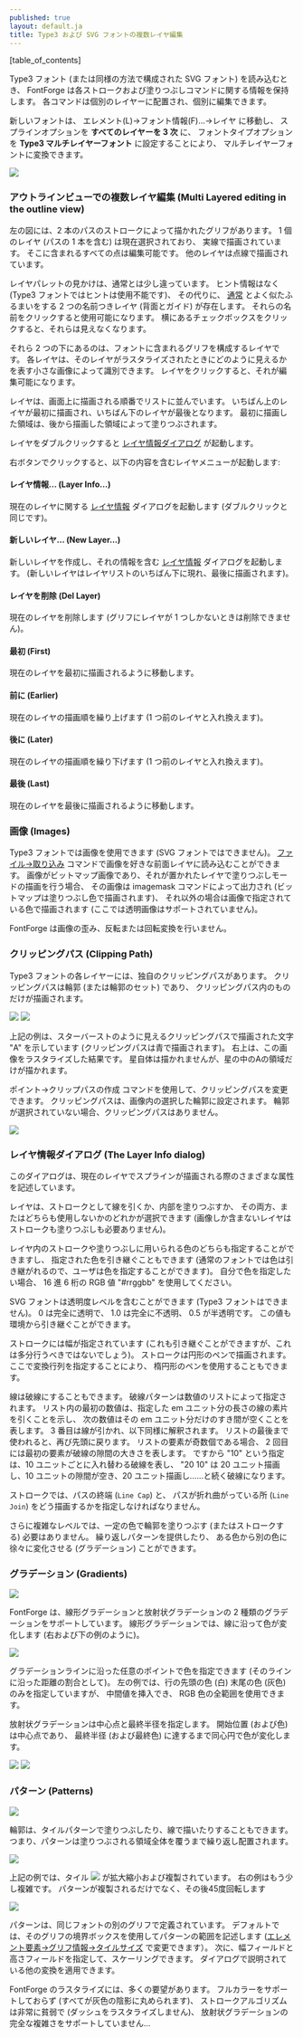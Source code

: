 ```yaml
---
published: true
layout: default.ja
title: Type3 および SVG フォントの複数レイヤ編集
---
```

<!--
published: true
layout: default
title: Multi Layered Editing of Type3 and SVG fonts
-->


[table_of_contents]

<!--
When loading a type3 font (or an svg font organized in a similar fashion)
FontForge will retain information on each stroke and fill command. Each
command is placed in a separate layer and may be edited in isolation.
-->
Type3 フォント (または同様の方法で構成された SVG フォント) を読み込むとき、
FontForge は各ストロークおよび塗りつぶしコマンドに関する情報を保持します。
各コマンドは個別のレイヤーに配置され、個別に編集できます。

<!--
A new font may be converted to a multi-layered font by navigating to
Element->Font Info->Layers, then setting the splines option to **All layers
cubic** and the font type option to **Type3 Multi Layered Font**.
-->
新しいフォントは、
<span class="command">エレメント(L)->フォント情報(F)...->レイヤ</span>
に移動し、
スプラインオプションを **すべてのレイヤーを 3 次** に、
フォントタイプオプションを **Type3 マルチレイヤーフォント** に設定することにより、
マルチレイヤーフォントに変換できます。

![](/assets/img/windows-charview-multilayer.png)


<!--
### Multi Layered editing in the outline view
-->
### アウトラインビューでの複数レイヤ編集 (Multi Layered editing in the outline view)

<!--
In the image at left we have a glyph drawn by stroking two paths. One
layer (containing one of the paths) is currently selected and is drawn
in full. All its points are editable. The other layer is shown as a
dashed line.
-->
左の図には、2 本のパスのストロークによって描かれたグリフがあります。
1 個のレイヤ (パスの 1 本を含む) は現在選択されており、
実線で描画されています。
そこに含まれるすべての点は編集可能です。
他のレイヤは点線で描画されています。

<!--
The Layer palette looks a little different here. There is no hinting
information (hints are irrelevant in type3 fonts), instead there are two
named layers (background and grid) which behave pretty much as they
[normally](../charview/) do. They may be made active by clicking on
their names. They may be made invisible by turning off the check box
associated with them.
-->
レイヤパレットの見かけは、通常とは少し違っています。
ヒント情報はなく (Type3 フォントではヒントは使用不能です)、
その代りに、
[通常](../charview/)
とよく似たふるまいをする
2 つの名前つきレイヤ (背面とガイド) が存在します。
それらの名前をクリックすると使用可能になります。
横にあるチェックボックスをクリックすると、それらは見えなくなります。

<!--
Under these two are the layers that make up the glyph in the font. Each
layer is identified by a small picture of what that layer looks like
when rasterized. Clicking on the layer makes it editable.
-->
それら 2 つの下にあるのは、フォントに含まれるグリフを構成するレイヤです。
各レイヤは、そのレイヤがラスタライズされたときにどのように見えるかを表す小さな画像によって識別できます。
レイヤをクリックすると、それが編集可能になります。

<!--
The layers are ordered in the list as they will be drawn on the screen.
The topmost layer is drawn first, the bottommost is drawn last. Regions
drawn earlier will be overwritten by Regions drawn later.
-->
レイヤは、画面上に描画される順番でリストに並んでいます。
いちばん上のレイヤが最初に描画され、いちばん下のレイヤが最後となります。
最初に描画した領域は、後から描画した領域によって塗りつぶされます。

<!--
Double clicking on a layer brings up the [Layer Info dialog](#Layer).
-->
レイヤをダブルクリックすると
[レイヤ情報ダイアログ](#レイヤ情報ダイアログ)
が起動します。

<!--
Clicking with the right button brings up the layer menu which contains:
-->
右ボタンでクリックすると、以下の内容を含むレイヤメニューが起動します:

<!--
#### Layer Info...
-->
#### レイヤ情報... (Layer Info...)

<!--
Brings up the [Layer Info](#Layer) dialog on the current
layer (same as double clicking)
-->
現在のレイヤに関する
[<span class="command">レイヤ情報</span>](#レイヤ情報ダイアログ)
ダイアログを起動します (ダブルクリックと同じです)。


<!--
#### New Layer...
-->
#### 新しいレイヤ... (New Layer...)

<!--
Creates a new layer and brings up the [Layer
Info](#Layer) dialog to describe it. (the new layer will
appear at the bottom of the layer list and will be drawn last)
-->
新しいレイヤを作成し、それの情報を含む
[<span class="command">レイヤ情報</span>](#レイヤ情報ダイアログ)
ダイアログを起動します。
(新しいレイヤはレイヤリストのいちばん下に現れ、最後に描画されます)。


<!--
#### Del Layer
-->
#### レイヤを削除 (Del Layer)

<!--
Deletes the current layer (you may not delete the last layer in a glyph)
-->
現在のレイヤを削除します
(グリフにレイヤが 1 つしかないときは削除できません)。


<!--
#### First
-->
#### 最初 (First)

<!--
Make the current layer the first one to be drawn.
-->
現在のレイヤを最初に描画されるように移動します。


<!--
#### Earlier
-->
#### 前に (Earlier)

<!--
Make the current layer be drawn earlier. (swaps it with the layer above
it)
-->
現在のレイヤの描画順を繰り上げます
(1 つ前のレイヤと入れ換えます)。


<!--
#### Later
-->
#### 後に (Later)

<!--
Makes the current layer be drawn later. (swaps it with the layer below
it)
-->
現在のレイヤの描画順を繰り下げます
(1 つ前のレイヤと入れ換えます)。


<!--
#### Last
-->
#### 最後 (Last)

<!--
Makes the current layer be drawn last.
-->
現在のレイヤを最後に描画されるように移動します。


<!--
### Images
-->
### 画像 (Images)

<!--
Images are allowed in Type3 fonts. You can use the
[File-\>Import](../filemenu/#Import) command to load an image into any
of the foreground layers. If the image is a bitmap image and the layer
will be filled, then it will be output with an imagemask command in
PostScript (the bitmap will be drawn with the fill color), otherwise
(and always in SVG) the image will be drawn with the colors specified in
the image (Transparent images are not supported here).
-->
Type3 フォントでは画像を使用できます (SVG フォントではできません)。
[<span class="command">ファイル->取り込み</span>](../filemenu/#Import)
コマンドで画像を好きな前面レイヤに読み込むことができます。
画像がビットマップ画像であり、それが置かれたレイヤで塗りつぶしモードの描画を行う場合、
その画像は imagemask コマンドによって出力され
(ビットマップは塗りつぶし色で描画されます)、
それ以外の場合は画像で指定されている色で描画されます
(ここでは透明画像はサポートされていません)。

<!--
FontForge will not skew, flip or rotate images.
-->
FontForge は画像の歪み、反転または回転変換を行いません。


<!--
### Clipping Path
-->
### クリッピングパス (Clipping Path)

<!--
Each layer in a Type 3 font may have its own clipping path. A clipping
path is a contour (or set of contours) and only things inside the
clipping path will be drawn.
-->
Type3 フォントの各レイヤーには、独自のクリッピングパスがあります。
クリッピングパスは輪郭 (または輪郭のセット) であり、
クリッピングパス内のものだけが描画されます。

![](/assets/img/windows-ClippedA.png) ![](/assets/img/windows-ClippedARaster.png)

<!--
The above example shows the letter "A" drawn with a clipping path that
looks like a star burst (the clipping path is drawn in blue). To the
right above is the result of rasterizing this image. The star is not
drawn itself, but only the region of the A within the star will be
drawn.
-->
上記の例は、スターバーストのように見えるクリッピングパスで描画された文字
"A" を示しています
(クリッピングパスは青で描画されます)。
右上は、この画像をラスタライズした結果です。
星自体は描かれませんが、星の中のAの領域だけが描かれます。

<!--
You can change the clipping path with the `Points->Make Clip Path`
command. The clipping path will be set to any selected contour(s) in the
image. If no contour is selected then there will be no clipping path.
-->
<span class="command">ポイント-\>クリップパスの作成</span>
コマンドを使用して、クリッピングパスを変更できます。
クリッピングパスは、画像内の選択した輪郭に設定されます。
輪郭が選択されていない場合、クリッピングパスはありません。

![](/assets/img/windows-layerdlg.png)


<!--
### The Layer Info dialog
-->
### レイヤ情報ダイアログ (The Layer Info dialog)

<!--
This dialog describes various attributes of the way the splines (or
images) in the current layer are drawn.
-->
このダイアログは、現在のレイヤでスプラインが描画される際のさまざまな属性を記述しています。

<!--
A layer may be either stroked or filled. Or both. Or neither (layers
containing only images need not be filled or stroked).
-->
レイヤは、ストロークとして線を引くか、内部を塗りつぶすか、
その両方、またはどちらも使用しないかのどれかが選択できます
(画像しか含まないレイヤはストロークも塗りつぶしも必要ありません)。

<!--
You may either specify a color to be used for stroking or filling the
splines in the layer, or you may specify that the color should be
inherited (in conventional fonts the color will be inherited so that the
font user can specify the font's color). If you do want to specify a
color, you can press the color wheel button to get a color picker
dialog, or enter a 6 hex-digit rgb value "\#rrggbb".
-->
レイヤ内のストロークや塗りつぶしに用いられる色のどちらも指定することができますし、
指定された色を引き継ぐこともできます
(通常のフォントでは色は引き継がれるので、ユーザは色を指定することができます)。
自分で色を指定したい場合、
16 進 6 桁の RGB 値 "\#rrggbb" を使用してください。

<!--
SVG fonts may include an opacity level (postscript type3 fonts may not).
0 is fully transparent, 1.0 is fully opaque, .5 is translucent. Again
this value may be inherited from the environment.
-->
SVG フォントは透明度レベルを含むことができます
(Type3 フォントはできません)。
0 は完全に透明で、
1.0 は完全に不透明、
0.5 が半透明です。
この値も環境から引き継ぐことができます。

<!--
A stroke has a width (which again may be inherited, but probably should
not be). Strokes are drawn using a circular pen. An elliptical pen may
be specified by giving a transformation matrix here.
-->
ストロークには幅が指定されています
(これも引き継ぐことができますが、これは多分行うべきではないでしょう)。
ストロークは円形のペンで描画されます。
ここで変換行列を指定することにより、
楕円形のペンを使用することもできます。

<!--
A line may be dashed. Dash patterns are specified as a list of numbers,
the first number in the list will draw a line segment at most that many
em-units, the next number will skip that many em-units, the third will
be drawn, and so on. After then entire list has been used, it will start
again at the begining. If the list has an odd number of elements, then
this time through the first entry indicates that many units should be
skipped. So "10" would mean a line which alternates being drawn every 10
units, while "20 10" would draw 20 units, skip 10, draw 20 and so on.
-->
線は破線にすることもできます。
破線パターンは数値のリストによって指定されます。
リスト内の最初の数値は、指定した em ユニット分の長さの線の素片を引くことを示し、
次の数値はその em ユニット分だけのすき間が空くことを表します。
3 番目は線が引かれ、以下同様に解釈されます。
リストの最後まで使われると、再び先頭に戻ります。
リストの要素が奇数個である場合、
2 回目には最初の要素が破線の隙間の大きさを表します。
ですから "10" という指定は、10 ユニットごとに入れ替わる破線を表し、
"20 10" は 20 ユニット描画し、10 ユニットの隙間が空き、20 ユニット描画し……と続く破線になります。

<!--
A stroke needs to know how to treat the ends of paths (`Line Cap`), and
how to join non-tangent path-segments (`Line Join`).
-->
ストロークでは、パスの終端 (`Line Cap`) と、
パスが折れ曲がっている所 (`Line Join`)
をどう描画するかを指定しなければなりません。

<!--
In an additional level of complexity a contour need not be filled (or
stroked) with a constant color, you can provide a repeating pattern, or
a gradual change from one color to another (a gradient).
-->
さらに複雑なレベルでは、一定の色で輪郭を塗りつぶす (またはストロークする) 必要はありません。
繰り返しパターンを提供したり、
ある色から別の色に徐々に変化させる (グラデーション) ことができます。


<!--
### Gradients
-->
### グラデーション (Gradients)

![](/assets/img/windows-GradientDlg.png)

<!--
FontForge supports two kinds of gradients, linear gradients and radial
gradients. In a linear gradient the color changes along a line (as in
the example at right, and below)
-->
FontForge は、線形グラデーションと放射状グラデーションの
2 種類のグラデーションをサポートしています。 
線形グラデーションでは、線に沿って色が変化します
(右および下の例のように)。

![](/assets/img/windows-LinearGradient.png)

<!--
You can specify the color at any point along the gradient line (as a
percentage of the distance along that line). The example at left only
specifies a color (white) at the start of the line, and a color (grey)
at the end, but intermediate values could be inserted, and a full range
of RGB colors may be used.
-->
グラデーションラインに沿った任意のポイントで色を指定できます
(そのラインに沿った距離の割合として)。
左の例では、行の先頭の色 (白) 末尾の色 (灰色) のみを指定していますが、
中間値を挿入でき、
RGB 色の全範囲を使用できます。

<!--
A Radial gradient specifies a center point and a final radius, the start
position (and color) is the center point and colors change in concentric
circles until the final radius (and final color) is attained.
-->
放射状グラデーションは中心点と最終半径を指定します。
開始位置 (および色) は中心点であり、
最終半径 (および最終色) に達するまで同心円で色が変化します。

![](/assets/img/windows-RadialGradient.png) ![](/assets/img/windows-RadialGradientDlg.png)


<!--
### Patterns
-->
### パターン (Patterns)

![](/assets/img/windows-TilePatternDlg.png)

<!--
A contour may also be filled or stroked with a tiled pattern. That is
a pattern is repeatedly layed down until it covers the entire area
to be filled.
-->
輪郭は、タイルパターンで塗りつぶしたり、線で描いたりすることもできます。
つまり、パターンは塗りつぶされる領域全体を覆うまで繰り返し配置されます。

![](/assets/img/windows-TiledPattern.png)

<!--
In the example above the tile ![](/assets/img/windows-Tile.png) has been scaled and
replicated. The example at right is a bit more complex. Not only is the
pattern replicated, but after that it is rotated through 45 degrees
-->
上記の例では、タイル
![](/assets/img/windows-Tile.png)
が拡大縮小および複製されています。
右の例はもう少し複雑です。
パターンが複製されるだけでなく、その後45度回転します

![](/assets/img/windows-TiledPattern45.png)

<!--
The pattern is defined in another glyph in the same font. By default the
bounding box of that glyph will be used to describe the pattern's extent
(You may change change that with [Element-\>Glyph Info-\>Tile
Size](../charinfo/#Tile+Size)). You may then scale it by specifying the
Width and Height fields. You may apply other transformations as
described in the dialog.
-->
パターンは、同じフォントの別のグリフで定義されています。
デフォルトでは、そのグリフの境界ボックスを使用してパターンの範囲を記述します
([<span class="command">エレメント要素->グリフ情報->タイルサイズ</span>](../charinfo/#Tile+Size) で変更できます）。
次に、幅フィールドと高さフィールドを指定して、スケーリングできます。
ダイアログで説明されている他の変換を適用できます。

<!--
FontForge's rasterization leaves much to be desired. It does not support
full color (rounding everything to a shade of grey), and its stroking
algorithm is quite poor (it does not rasterize dashes), it does not
support the full complexity of radial gradients...
-->
FontForge のラスタライズには、多くの要望があります。
フルカラーをサポートしておらず (すべてが灰色の陰影に丸められます)、
ストロークアルゴリズムは非常に貧弱で (ダッシュをラスタライズしません)、
放射状グラデーションの完全な複雑さをサポートしていません…
